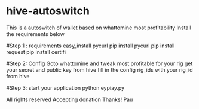 # hive-autoswitch

This is a autoswitch of wallet based on whattomine most profitability
Install the requirements below

#Step 1 : requirements
easy_install pycurl
pip install pycurl
pip install request
pip install certifi

#Step 2: Config
Goto whattomine and tweak most profitable for your rig
get your secret and public key from hive
fill in the config rig_ids with your rig_id from hive

#Step 3: start your application
python eypiay.py


All rights reserved
Accepting donation
Thanks!
Pau
